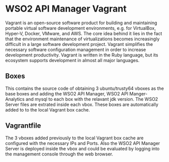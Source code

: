 # WSO2 API Manager Vagrant
Vagrant is an open-source software product for building and maintaining portable virtual software development environments, e.g. for VirtualBox, Hyper-V, Docker, VMware, and AWS. The core idea behind it lies in the fact that the environment maintenance of virtualizations becomes increasingly difficult in a large software development project. Vagrant simplifies the necessary software configuration management in order to increase development productivity. Vagrant is written in the Ruby language, but its ecosystem supports development in almost all major languages.

## Boxes
This contains the source code of obtaining 3 ubuntu/trusty64 vboxes as the base boxes and adding the WSO2 API Manager, WSO2 API Manger-Analytics and mysql to each box with the relavant jdk version. The WSO2 Server files are extrated inside each vbox. These boxes are automatically added to to the local Vagrant box cache.

## Vagrantfile
The 3 vboxes added previously to the local Vagrant box cache are configured with the necessary IPs and Ports. Also the WSO2 API Manager Server is deployed inside the vbox and could be evaluated by logging into the management console through the web browser.
